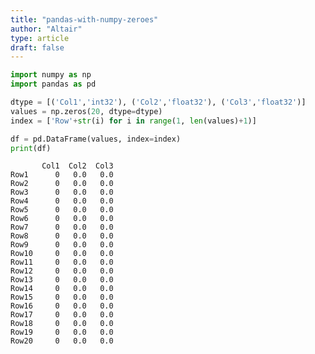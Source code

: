 ```yaml
---
title: "pandas-with-numpy-zeroes"
author: "Altair"
type: article
draft: false
--- 
```


```python
import numpy as np
import pandas as pd
```


```python
dtype = [('Col1','int32'), ('Col2','float32'), ('Col3','float32')]
values = np.zeros(20, dtype=dtype)
index = ['Row'+str(i) for i in range(1, len(values)+1)]
```


```python
df = pd.DataFrame(values, index=index)
print(df)
```

           Col1  Col2  Col3
    Row1      0   0.0   0.0
    Row2      0   0.0   0.0
    Row3      0   0.0   0.0
    Row4      0   0.0   0.0
    Row5      0   0.0   0.0
    Row6      0   0.0   0.0
    Row7      0   0.0   0.0
    Row8      0   0.0   0.0
    Row9      0   0.0   0.0
    Row10     0   0.0   0.0
    Row11     0   0.0   0.0
    Row12     0   0.0   0.0
    Row13     0   0.0   0.0
    Row14     0   0.0   0.0
    Row15     0   0.0   0.0
    Row16     0   0.0   0.0
    Row17     0   0.0   0.0
    Row18     0   0.0   0.0
    Row19     0   0.0   0.0
    Row20     0   0.0   0.0



```python

```
